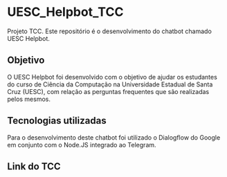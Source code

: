 # UESC_Helpbot_TCC
Projeto TCC. Este repositório é o desenvolvimento do chatbot chamado UESC Helpbot. 

## Objetivo
O UESC Helpbot foi desenvolvido com o objetivo de ajudar os estudantes do curso de Ciência da Computação na Universidade Estadual de Santa Cruz (UESC), com relação as perguntas frequentes que são realizadas pelos mesmos.

## Tecnologias utilizadas
Para o desenvolvimento deste chatbot foi utilizado o Dialogflow do Google em conjunto com o Node.JS integrado ao Telegram. 

## Link do TCC
